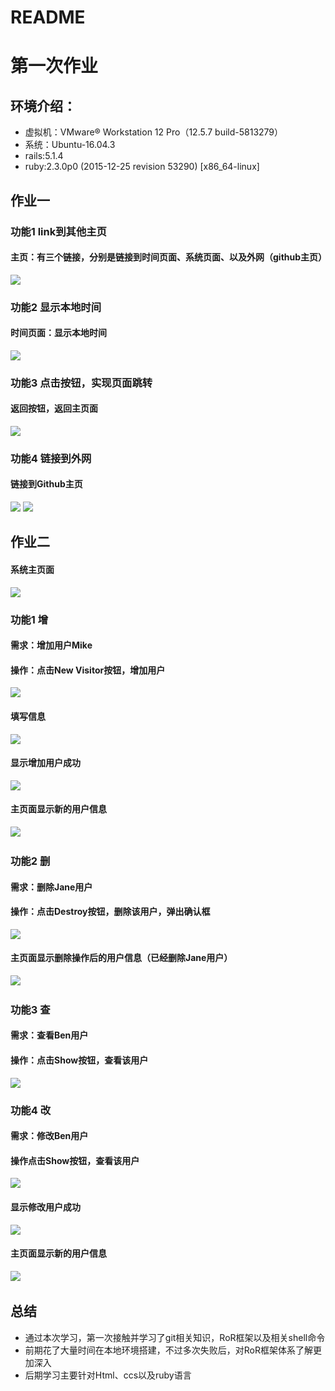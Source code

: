# README
# 第一次作业

## 环境介绍：
 - 虚拟机：VMware® Workstation 12 Pro（12.5.7 build-5813279）  
 - 系统：Ubuntu-16.04.3  
 - rails:5.1.4  
 - ruby:2.3.0p0 (2015-12-25 revision 53290) [x86_64-linux]  
 
## 作业一
### 功能1 link到其他主页
#### 主页：有三个链接，分别是链接到时间页面、系统页面、以及外网（github主页）
![](https://github.com/lantu81/homework-1/raw/master/app/pic/1.png)

### 功能2 显示本地时间
#### 时间页面：显示本地时间
![](https://github.com/lantu81/homework-1/raw/master/app/pic/2.png)

### 功能3 点击按钮，实现页面跳转
#### 返回按钮，返回主页面
![](https://github.com/lantu81/homework-1/raw/master/app/pic/1.png)

### 功能4 链接到外网
#### 链接到Github主页
![](https://github.com/lantu81/homework-1/raw/master/app/pic/3.png)
![](https://github.com/lantu81/homework-1/raw/master/app/pic/4.png)


## 作业二
#### 系统主页面
![](https://github.com/lantu81/homework-1/raw/master/app/pic/11.png)

### 功能1 增
#### 需求：增加用户Mike
#### 操作：点击New Visitor按钮，增加用户
![](https://github.com/lantu81/homework-1/raw/master/app/pic/12.png)
#### 填写信息
![](https://github.com/lantu81/homework-1/raw/master/app/pic/13.png)
#### 显示增加用户成功
![](https://github.com/lantu81/homework-1/raw/master/app/pic/14.png)
#### 主页面显示新的用户信息
![](https://github.com/lantu81/homework-1/raw/master/app/pic/15.png)   

### 功能2 删
#### 需求：删除Jane用户
#### 操作：点击Destroy按钮，删除该用户，弹出确认框
![](https://github.com/lantu81/homework-1/raw/master/app/pic/21.png)
#### 主页面显示删除操作后的用户信息（已经删除Jane用户）
![](https://github.com/lantu81/homework-1/raw/master/app/pic/22.png)  

### 功能3 查
#### 需求：查看Ben用户
#### 操作：点击Show按钮，查看该用户
![](https://github.com/lantu81/homework-1/raw/master/app/pic/31.png) 

### 功能4 改
#### 需求：修改Ben用户
#### 操作点击Show按钮，查看该用户
![](https://github.com/lantu81/homework-1/raw/master/app/pic/41.png) 
#### 显示修改用户成功
![](https://github.com/lantu81/homework-1/raw/master/app/pic/42.png) 
#### 主页面显示新的用户信息
![](https://github.com/lantu81/homework-1/raw/master/app/pic/43.png)  

## 总结
 - 通过本次学习，第一次接触并学习了git相关知识，RoR框架以及相关shell命令
 - 前期花了大量时间在本地环境搭建，不过多次失败后，对RoR框架体系了解更加深入
 - 后期学习主要针对Html、ccs以及ruby语言
